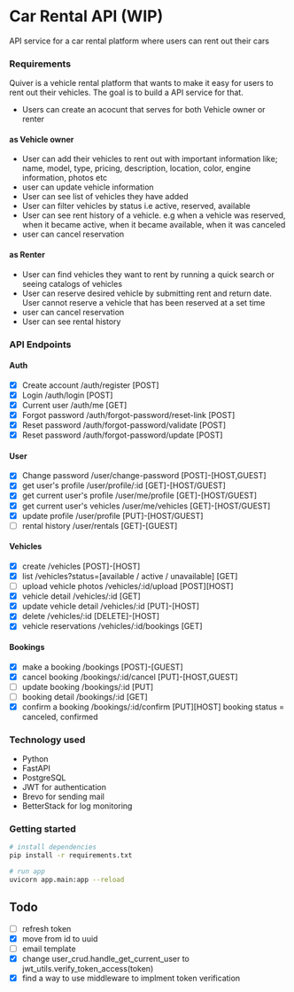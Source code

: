 # Car Rental API (WIP)

API service for a car rental platform where users can rent out their cars

### Requirements

Quiver is a vehicle rental platform that wants to make it easy for users to rent out their vehicles. The goal is to build a API service for that.

- Users can create an acocunt that serves for both Vehicle owner or renter

#### as Vehicle owner

- User can add their vehicles to rent out with important information like; name, model, type, pricing, description, location, color, engine information, photos etc
- user can update vehicle information
- User can see list of vehicles they have added
- User can filter vehicles by status i.e active, reserved, available
- User can see rent history of a vehicle. e.g when a vehicle was reserved, when it became active, when it became available, when it was canceled
- user can cancel reservation

#### as Renter

- User can find vehicles they want to rent by running a quick search or seeing catalogs of vehicles
- User can reserve desired vehicle by submitting rent and return date. User cannot reserve a vehicle that has been reserved at a set time
- user can cancel reservation
- User can see rental history

### API Endpoints

#### Auth

- [x] Create account /auth/register [POST]
- [x] Login /auth/login [POST]
- [x] Current user /auth/me [GET]
- [x] Forgot password /auth/forgot-password/reset-link [POST]
- [x] Reset password /auth/forgot-password/validate [POST]
- [x] Reset password /auth/forgot-password/update [POST]

#### User

- [x] Change password /user/change-password [POST]-[HOST,GUEST]
- [x] get user's profile /user/profile/:id [GET]-[HOST/GUEST]
- [x] get current user's profile /user/me/profile [GET]-[HOST/GUEST]
- [x] get current user's vehicles /user/me/vehicles [GET]-[HOST/GUEST]
- [x] update profile /user/profile [PUT]-[HOST/GUEST]
- [ ] rental history /user/rentals [GET]-[GUEST]

#### Vehicles

- [x] create /vehicles [POST]-[HOST]
- [x] list /vehicles?status=[available / active / unavailable] [GET]
- [ ] upload vehicle photos /vehicles/:id/upload [POST][HOST]
- [x] vehicle detail /vehicles/:id [GET]
- [x] update vehicle detail /vehicles/:id [PUT]-[HOST]
- [x] delete /vehicles/:id [DELETE]-[HOST]
- [x] vehicle reservations /vehicles/:id/bookings [GET]

#### Bookings

- [x] make a booking /bookings [POST]-[GUEST]
- [x] cancel booking /bookings/:id/cancel [PUT]-[HOST,GUEST]
- [ ] update booking /bookings/:id [PUT]
- [ ] booking detail /bookings/:id [GET]
- [x] confirm a booking /bookings/:id/confirm [PUT][HOST]
      booking status = canceled, confirmed

### Technology used

- Python
- FastAPI
- PostgreSQL
- JWT for authentication
- Brevo for sending mail
- BetterStack for log monitoring

### Getting started

```sh
# install dependencies
pip install -r requirements.txt

# run app
uvicorn app.main:app --reload
```

## Todo

- [ ] refresh token
- [x] move from id to uuid
- [ ] email template
- [x] change user_crud.handle_get_current_user to jwt_utils.verify_token_access(token)
- [x] find a way to use middleware to implment token verification
